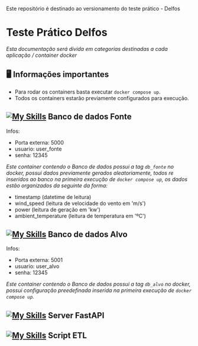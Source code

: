 Este repositório é destinado ao versionamento do teste prático - Delfos

Teste Prático Delfos
====================

 _Esta documentação será divida em categorias destinadas a cada aplicação / container docker_

🖥️ Informações importantes
--------------------------

- Para rodar os containers basta executar `docker compose up`.
- Todos os containers estarão previamente configurados para execução.

[![My Skills](https://skillicons.dev/icons?i=postgresql)](https://skillicons.dev) Banco de dados Fonte
------------------
Infos:
  - Porta externa: 5000
  - usuario: user_fonte
  - senha: 12345

_Este container contendo o Banco de dados possui a tag `db_fonte` no docker,_
_possui dados previamente gerados aleatoriamente, todos re inseridos ao banco_
_na primeira execução de `docker compose up`, os dados estão organizados da seguinte da forma:_
  - timestamp (datetime de leitura)
  - wind_speed (leitura de velocidade do vento em 'm/s')
  - power (leitura de geração em 'kw')
  - ambient_temperature (leitura de temperatura em 'ºC')

[![My Skills](https://skillicons.dev/icons?i=postgresql)](https://skillicons.dev) Banco de dados Alvo
------------------
Infos:
  - Porta externa: 5001
  - usuario: user_alvo
  - senha: 12345

_Este container contendo o Banco de dados possui a tag `db_alvo` no docker,_
_possui configuração preedefinada inserida na primeira execução de `docker compose up`._

[![My Skills](https://skillicons.dev/icons?i=fastapi)](https://skillicons.dev) Server FastAPI
------------------

[![My Skills](https://skillicons.dev/icons?i=python)](https://skillicons.dev) Script ETL
------------------
